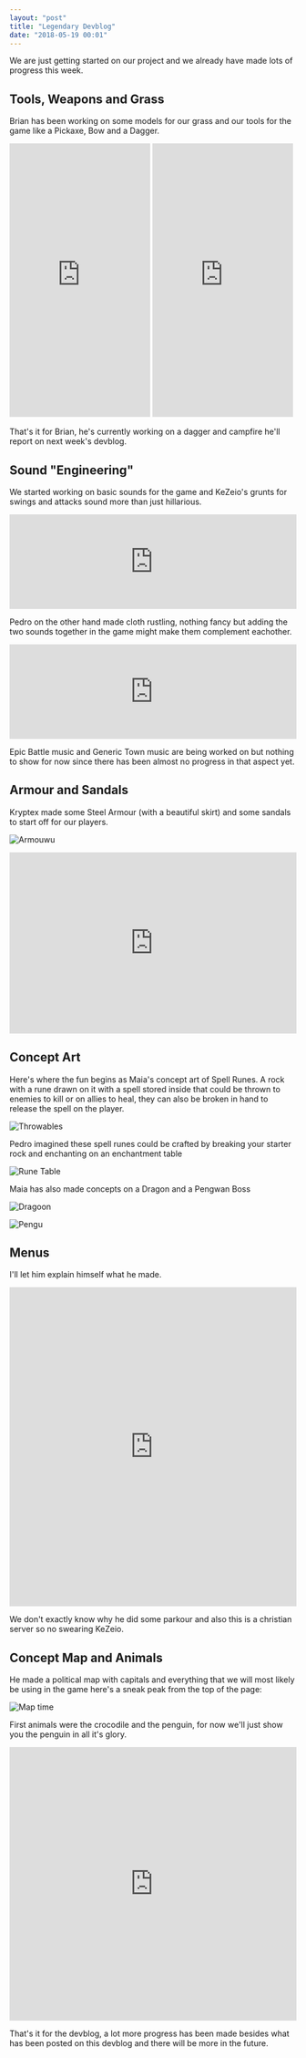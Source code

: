 ```yaml
---
layout: "post"
title: "Legendary Devblog"
date: "2018-05-19 00:01"
---
```


We are just getting started on our project and we already have made lots of progress this week.
<!--more-->

## Tools, Weapons and Grass

Brian has been working on some models for our grass and our tools for the game like a Pickaxe, Bow and a Dagger.

<iframe width="49%" height="480" src="https://sketchfab.com/models/fbcab15bd43d483b8f5aa411d0fb01d3/embed" frameborder="0" allowvr allowfullscreen mozallowfullscreen="true" webkitallowfullscreen="true" onmousewheel=""></iframe>

<iframe width="49%" height="480" src="https://sketchfab.com/models/b140b3d8075f468f93cf139191e8e7c8/embed" frameborder="0" allowvr allowfullscreen mozallowfullscreen="true" webkitallowfullscreen="true" onmousewheel=""></iframe>

That's it for Brian, he's currently working on a dagger and campfire he'll report on next week's devblog.

## Sound "Engineering"

We started working on basic sounds for the game and KeZeio's grunts for swings and attacks sound more than just hillarious.

<iframe width="100%" height="166" scrolling="no" frameborder="no" allow="autoplay" src="https://w.soundcloud.com/player/?url=https%3A//api.soundcloud.com/tracks/443008179%3Fsecret_token%3Ds-sOdLZ&color=%23ff5500&auto_play=false&hide_related=false&show_comments=true&show_user=true&show_reposts=false&show_teaser=true"></iframe>

Pedro on the other hand made cloth rustling, nothing fancy but adding the two sounds together in the game might make them complement eachother.

<iframe width="100%" height="166" scrolling="no" frameborder="no" allow="autoplay" src="https://w.soundcloud.com/player/?url=https%3A//api.soundcloud.com/tracks/441569478&color=%23ff5500&auto_play=false&hide_related=false&show_comments=true&show_user=true&show_reposts=false&show_teaser=true"></iframe>

Epic Battle music and Generic Town music are being worked on but nothing to show for now since there has been almost no progress in that aspect yet.

## Armour and Sandals

Kryptex made some Steel Armour (with a beautiful skirt) and some sandals to start off for our players.

![Armouwu](https://images-ext-2.discordapp.net/external/iZDqqLgL4xtYNRGBt3CASyG7a88qYGawAqNcfnQfgoc/https/i.imgur.com/Xi2IkJ6.png)

<iframe width="100%" height="318" src="https://sketchfab.com/models/d1c5f5628b9a43df9095337923fbee55/embed" frameborder="0" allowvr allowfullscreen mozallowfullscreen="true" webkitallowfullscreen="true" onmousewheel=""></iframe>

## Concept Art

Here's where the fun begins as Maia's concept art of Spell Runes. A rock with a rune drawn on it with a spell stored inside that could be thrown to enemies to kill or on allies to heal, they can also be broken in hand to release the spell on the player.

![Throwables](https://media.discordapp.net/attachments/440765022382194707/441209897120432128/moss_concepts.png)

Pedro imagined these spell runes could be crafted by breaking your starter rock and enchanting on an enchantment table

![Rune Table](https://media.discordapp.net/attachments/440765022382194707/441264407411032085/unknown.png)

Maia has also made concepts on a Dragon and a Pengwan Boss

![Dragoon](https://media.discordapp.net/attachments/440765022382194707/441725491250987050/dragoon.png)

![Pengu](https://media.discordapp.net/attachments/440765022382194707/441264035661611018/asdfsfsdf.png)

## Menus

I'll let him explain himself what he made.

<iframe width="100%" height="560" src="https://www.youtube.com/embed/Lqxlr1syCeE?rel=0" frameborder="0" allow="autoplay; encrypted-media" allowfullscreen></iframe>

We don't exactly know why he did some parkour and also this is a christian server so no swearing KeZeio.

## Concept Map and Animals

He made a political map with capitals and everything that we will most likely be using in the game here's a sneak peak from the top of the page:

![Map time](https://media.discordapp.net/attachments/440669016365989898/441703849833529360/political_map.png)

First animals were the crocodile and the penguin, for now we'll just show you the penguin in all it's glory.

<iframe width="100%" height="480" src="https://sketchfab.com/models/5e6824791116442da82725e57ec17371/embed" frameborder="0" allowvr allowfullscreen mozallowfullscreen="true" webkitallowfullscreen="true" onmousewheel=""></iframe>

That's it for the devblog, a lot more progress has been made besides what has been posted on this devblog and there will be more in the future.

